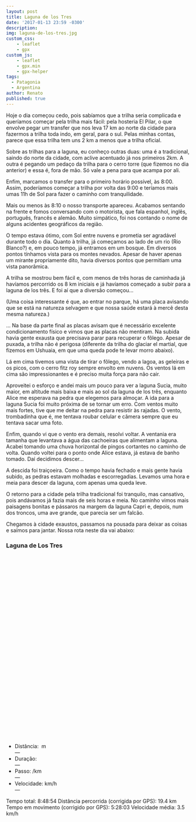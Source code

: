 ```yaml
---
layout: post
title: Laguna de los Tres
date: '2017-01-13 23:59 -0300'
description: 
img: laguna-de-los-tres.jpg
custom_css:
    - leaflet
    - gpx
custom_js:
    - leaflet
    - gpx.min
    - gpx-helper
tags:
  - Patagonia
  - Argentina
author: Renato
published: true
---
```


Hoje o dia começou cedo, pois sabíamos que a trilha seria complicada
e queríamos começar pela trilha mais fácil: pela hosteria El Pilar, o que
envolve pegar um transfer que nos leva 17 km ao norte da cidade para fazermos
a trilha toda indo, em geral, para o sul. Pelas minhas contas, parece que essa
trilha tem uns 2 km a menos que a trilha oficial.

Sobre as trilhas para a laguna, eu conheço outras duas: uma é a tradicional,
saindo do norte da cidade, com aclive acentuado já nos primeiros 2km. A outra
é pegando um pedaço da trilha para o cerro torre (que fizemos no dia anterior)
e essa é, fora de mão. Só vale a pena para que acampa por ali. 

Enfim, marcamos o transfer para o primeiro horário possível, às 8:00. Assim,
poderíamos começar a trilha por volta das 9:00 e teríamos mais umas 11h de Sol
para fazer o caminho com tranquilidade.

Mais ou menos às 8:10 o nosso transporte apareceu. Acabamos sentando na frente
e fomos conversando com o motorista, que fala espanhol, inglês, português,
francês e alemão. Muito simpático, foi nos contando o nome de alguns acidentes
geográficos da região. 

O tempo estava ótimo, com Sol entre nuvens e prometia ser agradável durante
todo o dia. Quanto à trilha, já começamos ao lado de um rio (Rio Blanco?) e, em
pouco tempo, já entramos em um bosque. Em diversos pontos tínhamos vista para
os montes nevados. Apesar de haver apenas um mirante propriamente dito, havia
diversos pontos que permitiam uma vista panorâmica.

A trilha se mostrou bem fácil e, com menos de três horas de caminhada já
havíamos percorrido os 8 km iniciais e já havíamos começado a subir para
a laguna de los três. E foi aí que a diversão começou...

(Uma coisa interessante é que, ao entrar no parque, há uma placa avisando que
se está na natureza selvagem e que nossa saúde estará à mercê desta mesma
natureza.)

... Na base da parte final as placas avisam que é necessário excelente
condicionamento físico e vimos que as placas não mentiram. Na subida havia
gente exausta que precisava parar para recuperar o fôlego. Apesar de puxada,
a trilha não é perigosa (diferente da trilha do glaciar el martial, que fizemos
em Ushuaia, em que uma queda pode te levar morro abaixo).

Lá em cima tivemos uma vista de tirar o fôlego, vendo a lagoa, as geleiras e os
picos, com o cerro fitz roy sempre envolto em nuvens. Os ventos lá em cima são
impressionantes e é preciso muita força para não cair.

Aproveitei o esforço e andei mais um pouco para ver a laguna Sucia, muito
maior, em altitude mais baixa e mais ao sol da laguna de los três, enquanto
Alice me esperava na pedra que elegemos para almoçar. A ida para a laguna Sucia
foi muito próxima de se tornar um erro. Com ventos muito mais fortes, tive que
me deitar na pedra para resistir às rajadas. O vento, trombadinha que é, me
tentava roubar celular e câmera sempre que eu tentava sacar uma foto.

Enfim, quando vi que o vento era demais, resolvi voltar. A ventania era tamanha
que levantava a água das cachoeiras que alimentam a laguna. Acabei tomando uma
chuva horizontal de pingos cortantes no caminho de volta. Quando voltei para
o ponto onde Alice estava, já estava de banho tomado. Daí decidimos descer...

A descida foi traiçoeira. Como o tempo havia fechado e mais gente havia subido,
as pedras estavam molhadas e escorregadias. Levamos uma hora e meia para descer
da laguna, com apenas uma queda leve.

O retorno para a cidade pela trilha tradicional foi tranquilo, mas cansativo,
pois andávamos já fazia mais de seis horas e meia. No caminho vimos mais
paisagens bonitas e pássaros na margem da laguna Capri e, depois, num dos
troncos, uma ave grande, que parecia ser um falcão.

Chegamos à cidade exaustos, passamos na pousada para deixar as coisas e saímos
para jantar. Nossa rota neste dia vai abaixo:

<div class="gpx" id="gpx">
 <h3>Laguna de Los Tres</h3>
 <span class="start"></span>

 <div id="map" class="map leaflet-container" style="height: 500px; position:relative;"></div>

 <ul class="info">
  <li>Distância:&nbsp;<span class="distance"></span>&nbsp;m</li>&mdash; 
  <li>Duração:&nbsp;<span class="duration"></span></li>&mdash; 
  <li>Passo:&nbsp;<span class="pace"></span>/km</li>&mdash; 
  <li>Velocidade:&nbsp;<span class="speed"></span>km/h</li>&mdash;
 </ul>
</div>

<script>
    var gpx = '{{site.baseurl}}/assets/gpx/2018-01-13-laguna-de-los-tres.gpx';
    display_gpx('gpx', 'map', gpx);
</script>

Tempo total: 8:48:54
Distância percorrida (corrigida por GPS): 19.4 km 
Tempo em movimento (corrigido por GPS): 5:28:03
Velocidade média: 3.5 km/h
